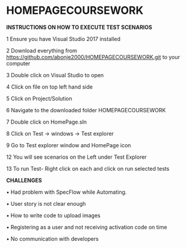 # HOMEPAGECOURSEWORK

**INSTRUCTIONS ON HOW TO EXECUTE TEST SCENARIOS**

1 Ensure you have Visual Studio 2017 installed

2 Download everything from https://github.com/abonje2000/HOMEPAGECOURSEWORK.git to your computer

3 Double click on Visual Studio to open

4 Click on file on top left hand side

5 Click on Project/Solution

6 Navigate to the downloaded folder HOMEPAGECOURSEWORK

7 Double click on HomePage.sln

8 Click on Test -> windows -> Test explorer

9 Go to Test explorer window and HomePage icon

12 You will see scenarios on the Left under Test Explorer 

13 To run Test- Right click on each and click on run selected tests

**CHALLENGES**

•	Had problem with SpecFlow while Automating.

•	User story is not clear enough

•	How to write code to upload images

•	Registering as a user and not receiving activation code on time

•	No communication with developers


